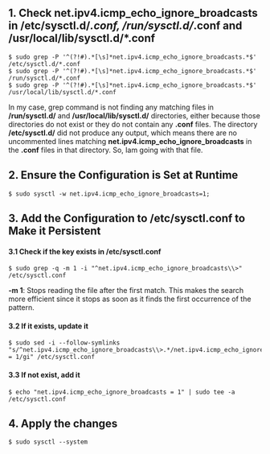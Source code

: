 ## 1. Check net.ipv4.icmp_echo_ignore_broadcasts in /etc/sysctl.d/*.conf, /run/sysctl.d/*.conf and /usr/local/lib/sysctl.d/*.conf
    $ sudo grep -P '^(?!#).*[\s]*net.ipv4.icmp_echo_ignore_broadcasts.*$' /etc/sysctl.d/*.conf
    $ sudo grep -P '^(?!#).*[\s]*net.ipv4.icmp_echo_ignore_broadcasts.*$' /run/sysctl.d/*.conf
    $ sudo grep -P '^(?!#).*[\s]*net.ipv4.icmp_echo_ignore_broadcasts.*$' /usr/local/lib/sysctl.d/*.conf

In my case, grep command is not finding any matching files in **/run/sysctl.d/** and **/usr/local/lib/sysctl.d/** directories, either because those directories 
do not exist or they do not contain any **.conf** files. The directory **/etc/sysctl.d/** did not produce any output, 
which means there are no uncommented lines matching **net.ipv4.icmp_echo_ignore_broadcasts** in the **.conf** files in that directory. So, Iam going with that file.

## 2. Ensure the Configuration is Set at Runtime
    $ sudo sysctl -w net.ipv4.icmp_echo_ignore_broadcasts=1;

## 3. Add the Configuration to /etc/sysctl.conf to Make it Persistent

#### 3.1 Check if the key exists in /etc/sysctl.conf
    $ sudo grep -q -m 1 -i "^net.ipv4.icmp_echo_ignore_broadcasts\\>" /etc/sysctl.conf

**-m 1**: Stops reading the file after the first match. This makes the search more efficient since it stops as soon as it finds the first occurrence of the pattern.

#### 3.2 If it exists, update it
    $ sudo sed -i --follow-symlinks "s/^net.ipv4.icmp_echo_ignore_broadcasts\\>.*/net.ipv4.icmp_echo_ignore_broadcasts = 1/gi" /etc/sysctl.conf

#### 3.3 If not exist, add it
    $ echo "net.ipv4.icmp_echo_ignore_broadcasts = 1" | sudo tee -a /etc/sysctl.conf

## 4. Apply the changes
    $ sudo sysctl --system
    

